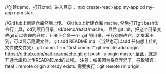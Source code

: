 //创建demo，打开cmd，进入目录：
  npx create-react-app my-app
  cd my-app
  npm start

//GitHub上新建仓库然后上传。
  GitHub上新建仓库 mache, 然后打开git bash命令行工具，cd到项目目录，/d/demo/react/mache，
  然后 git init，把这个目录变成git可以管理的仓库，目录下会多一个 .git 的目录，千万别修改它，如果看不到，可以显示隐藏文件。
  git add README.md （当然也可以add 任何想上传的文件或文件夹）
  git commit -m "first commit"
  git remote add origin https://github.com/nail-sea/mache.git
  git push -u origin master
  至此，就是开通仓库和上传README.md的过程。
  注意：如果因为路径弄混了，导致错误：fatal：remote origin already exists.  需要执行：git remote rm origin.